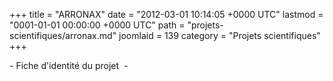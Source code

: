 +++
title = "ARRONAX"
date = "2012-03-01 10:14:05 +0000 UTC"
lastmod = "0001-01-01 00:00:00 +0000 UTC"
path = "projets-scientifiques/arronax.md"
joomlaid = 139
category = "Projets scientifiques"
+++
<p>- Fiche d'identité du projet  -</p>